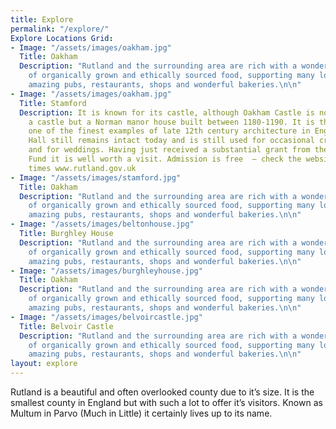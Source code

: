 ```yaml
---
title: Explore
permalink: "/explore/"
Explore Locations Grid:
- Image: "/assets/images/oakham.jpg"
  Title: Oakham
  Description: "Rutland and the surrounding area are rich with a wonderful variety
    of organically grown and ethically sourced food, supporting many local farmers,
    amazing pubs, restaurants, shops and wonderful bakeries.\n\n"
- Image: "/assets/images/oakham.jpg"
  Title: Stamford
  Description: It is known for its castle, although Oakham Castle is not actually
    a castle but a Norman manor house built between 1180-1190. It is thought to be
    one of the finest examples of late 12th century architecture in England. The Great
    Hall still remains intact today and is still used for occasional crown courts
    and for weddings. Having just received a substantial grant from the Heritage Lottery
    Fund it is well worth a visit. Admission is free  – check the website for opening
    times www.rutland.gov.uk
- Image: "/assets/images/stamford.jpg"
  Title: Oakham
  Description: "Rutland and the surrounding area are rich with a wonderful variety
    of organically grown and ethically sourced food, supporting many local farmers,
    amazing pubs, restaurants, shops and wonderful bakeries.\n\n"
- Image: "/assets/images/beltonhouse.jpg"
  Title: Burghley House
  Description: "Rutland and the surrounding area are rich with a wonderful variety
    of organically grown and ethically sourced food, supporting many local farmers,
    amazing pubs, restaurants, shops and wonderful bakeries.\n\n"
- Image: "/assets/images/burghleyhouse.jpg"
  Title: Oakham
  Description: "Rutland and the surrounding area are rich with a wonderful variety
    of organically grown and ethically sourced food, supporting many local farmers,
    amazing pubs, restaurants, shops and wonderful bakeries.\n\n"
- Image: "/assets/images/belvoircastle.jpg"
  Title: Belvoir Castle
  Description: "Rutland and the surrounding area are rich with a wonderful variety
    of organically grown and ethically sourced food, supporting many local farmers,
    amazing pubs, restaurants, shops and wonderful bakeries.\n\n"
layout: explore
---
```


Rutland is a beautiful and often overlooked county due to it’s size. It is the smallest county in England but with such a lot to offer it’s visitors. Known as Multum in Parvo (Much in Little) it certainly lives up to its name.